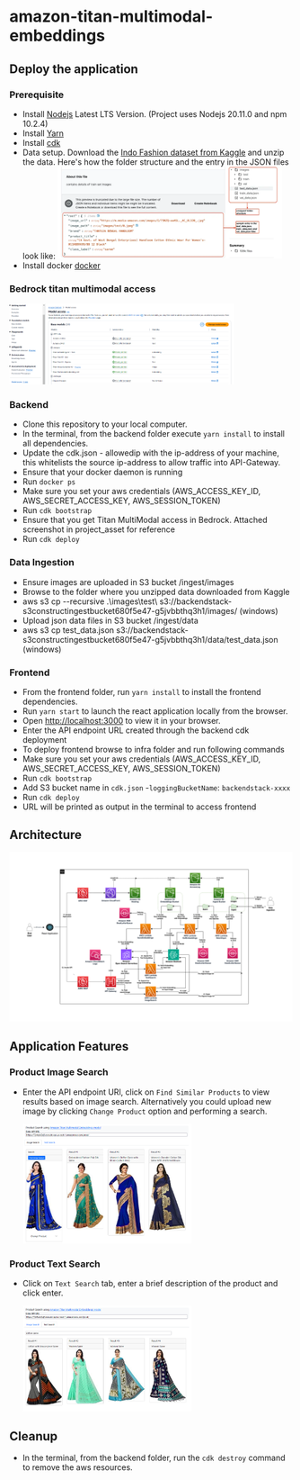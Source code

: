 # amazon-titan-multimodal-embeddings



## Deploy the application
### Prerequisite

- Install [Nodejs](https://nodejs.org/en/download/) Latest LTS Version. (Project uses Nodejs 20.11.0 and npm 10.2.4)
- Install [Yarn](https://yarnpkg.com/getting-started/install)
- Install [cdk](https://docs.aws.amazon.com/cdk/v2/guide/getting_started.html#getting_started_install)
- Data setup. Download the [Indo Fashion dataset from Kaggle](https://www.kaggle.com/datasets/validmodel/indo-fashion-dataset) and unzip the data. Here's how the folder structure and the entry in the JSON files look like:
<img src="project_assets/testdata.png" alt="testdata" style="width:400px;"/><br/>
- Install docker [docker](https://docs.docker.com/engine/install/)

### Bedrock titan multimodal access
<img src="project_assets/multimodal_access.png" style="width:400px;"/>
   

### Backend

- Clone this repository to your local computer.
- In the terminal, from the backend folder execute `yarn install` to install all dependencies.
- Update the cdk.json - allowedip with the ip-address of your machine, this whitelists the source ip-address to allow traffic into API-Gateway.
- Ensure that your docker daemon is running
- Run `docker ps`
- Make sure you set your aws credentials (AWS_ACCESS_KEY_ID, AWS_SECRET_ACCESS_KEY, AWS_SESSION_TOKEN)
- Run `cdk bootstrap`
- Ensure that you get Titan MultiModal access in Bedrock. Attached screenshot in project_asset for reference
- Run `cdk deploy` 

### Data Ingestion
- Ensure images are uploaded in S3 bucket  /ingest/images
- Browse to the folder where you unzipped data downloaded from Kaggle
- aws s3 cp --recursive .\images\test\ s3://backendstack-s3constructingestbucket680f5e47-g5jvbbthq3h1/images/ (windows)
- Upload json data files in S3 bucket  /ingest/data
- aws s3 cp test_data.json s3://backendstack-s3constructingestbucket680f5e47-g5jvbbthq3h1/data/test_data.json (windows)


### Frontend
- From the frontend folder, run `yarn install` to install the frontend dependencies.
- Run `yarn start` to launch the react application locally from the browser. 
- Open [http://localhost:3000](http://localhost:3000) to view it in your browser.
- Enter the API endpoint URL created through the backend cdk deployment
- To deploy frontend browse to infra folder and run following commands
- Make sure you set your aws credentials (AWS_ACCESS_KEY_ID, AWS_SECRET_ACCESS_KEY, AWS_SESSION_TOKEN)
- Run `cdk bootstrap`
- Add S3 bucket name in `cdk.json`
-`loggingBucketName`: `backendstack-xxxx`
- Run `cdk deploy`
- URL will be printed as output in the terminal to access frontend

## Architecture
<img src="project_assets/AmazonTitanMultimodal_Arch.png">

## Application Features
### Product Image Search
  * Enter the API endpoint URl, click on `Find Similar Products` to view results based on image search. Alternatively you could upload new image by clicking `Change Product` option and performing a search.

    <img src="project_assets/image-search.png" alt="drawing" style="width:300px;"/>


### Product Text Search
  * Click on `Text Search` tab, enter a brief description of the product and click enter.

    <img src="project_assets/text-search.png" alt="drawing" style="width:300px;"/>


## Cleanup
- In the terminal, from the backend folder, run the `cdk destroy` command to remove the aws resources.
